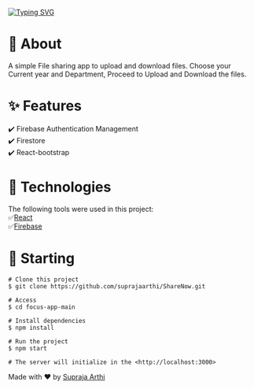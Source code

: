 [![Typing SVG](https://readme-typing-svg.demolab.com?font=Fira+Code&pause=1000&width=435&lines=Share+files+!+have+fun)](https://git.io/typing-svg)

# 🎯 About #
A simple File sharing app to upload and download files. Choose your Current year and Department, Proceed to Upload and Download the files.


# ✨ Features #
✔️ Firebase Authentication Management <br />
✔️ Firestore <br />
✔️ React-bootstrap <br />

# 🚀 Technologies # 

The following tools were used in this project:  <br />
✅[React](https://pt-br.reactjs.org/) <br />
✅[Firebase](https://firebase.google.com/) <br />

# 🏁 Starting # 

```
# Clone this project
$ git clone https://github.com/suprajaarthi/ShareNow.git

# Access
$ cd focus-app-main

# Install dependencies
$ npm install

# Run the project
$ npm start

# The server will initialize in the <http://localhost:3000>
```


Made with ❤️ by [Supraja Arthi](https://github.com/suprajaarthi)





